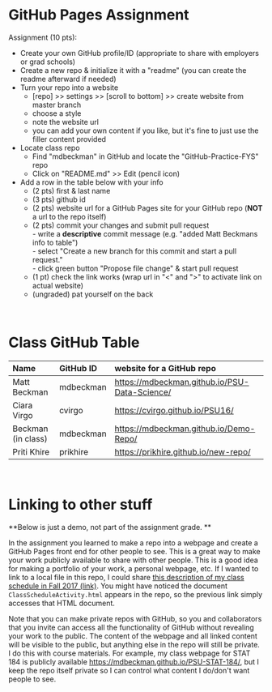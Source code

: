 # GitHub Pages Assignment

Assignment (10 pts):
- Create your own GitHub profile/ID (appropriate to share with employers or grad schools)  
- Create a new repo & initialize it with a "readme" (you can create the readme afterward if needed)  
- Turn your repo into a website  
    - [repo] >> settings >> [scroll to bottom] >> create website from master branch  
    - choose a style  
    - note the website url  
    - you can add your own content if you like, but it's fine to just use the filler content provided  
- Locate class repo
    - Find "mdbeckman" in GitHub and locate the "GitHub-Practice-FYS" repo
    - Click on "README.md" >> Edit (pencil icon)
- Add a row in the table below with your info  
    - (2 pts) first & last name  
    - (3 pts) github id  
    - (2 pts) website url for a GitHub Pages site for your GitHub repo (**NOT** a url to the repo itself)
    - (2 pts) commit your changes and submit pull request   
            - write a **descriptive** commit message (e.g. "added Matt Beckmans info to table")  
            - select "Create a new branch for this commit and start a pull request."   
            - click green button "Propose file change" & start pull request  
    - (1 pt) check the link works (wrap url in "<" and ">" to activate link on actual website)  
    - (ungraded) pat yourself on the back   

<br>

# Class GitHub Table

|Name                   |GitHub ID         |website for a GitHub repo  |  
|:----------------------|:-----------------|:--------------------------|  
| Matt Beckman    | mdbeckman      | <https://mdbeckman.github.io/PSU-Data-Science/>   |   
| Ciara Virgo     | cvirgo         |  <https://cvirgo.github.io/PSU16/>                  |
| Beckman (in class) | mdbeckman | https://mdbeckman.github.io/Demo-Repo/
| Priti Khire    | prikhire      | <https://prikhire.github.io/new-repo/>   |

<br>

# Linking to other stuff 

**Below is just a demo, not part of the assignment grade. **

In the assignment you learned to make a repo into a webpage and create a GitHub Pages front end for other people to see.  This is a great way to make your work publicly available to share with other people.  This is a good idea for making a portfolio of your work, a personal webpage, etc.  If I wanted to link to a local file in this repo, I could share [this description of my class schedule in Fall 2017 (link)](ClassScheduleActivity.html).  You might have noticed the document `ClassScheduleActivity.html` appears in the repo, so the previous link simply accesses that HTML document.  

Note that you can make private repos with GitHub, so you and collaborators that you invite can access all the functionality of GitHub without revealing your work to the public.  The content of the webpage and all linked content will be visible to the public, but anything else in the repo will still be private.  I do this with course materials.  For example, my class webpage for STAT 184 is publicly available <https://mdbeckman.github.io/PSU-STAT-184/>, but I keep the repo itself private so I can control what content I do/don't want people to see.

